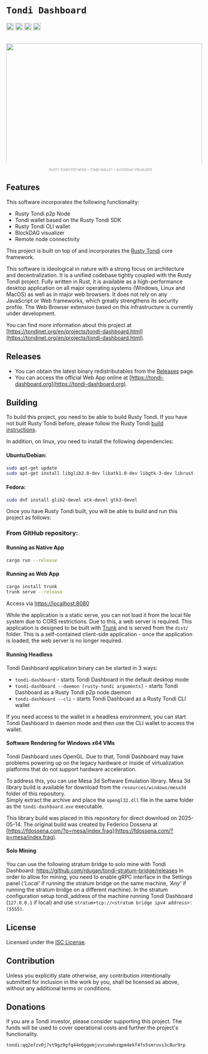 # `Tondi Dashboard`


[<img alt="github" src="https://img.shields.io/badge/github-aspectron/tondi--ng-8da0cb?style=for-the-badge&labelColor=555555&color=8da0cb&logo=github" height="20">](https://github.com/aspectron/tondi-ng)
<img src="https://img.shields.io/badge/platform-native-informational?style=for-the-badge&color=50a0f0" height="20">
<img src="https://img.shields.io/badge/platform-wasm32-informational?style=for-the-badge&color=50a0f0" height="20">
<img src="https://img.shields.io/github/actions/workflow/status/aspectron/tondi-ng/ci.yaml?branch=master&style=for-the-badge" height="20">

<p align="center" style="margin:32px auto 0px auto;text-align:center;font-size:10px;color:#888;">
<img src="https://aspectron.org/images/projects/tondi-ng-screen-01.png" style="display:block;max-height:320px;max-width:524px;width:524px;height:auto;object-fit:cover;margin: 0px auto 0px auto;"><br/><sup>RUSTY TONDI P2P NODE &bull; TONDI WALLET &bull; BLOCKDAG VISUALIZER</sup></p>

## Features

This software incorporates the following functionality:
- Rusty Tondi p2p Node
- Tondi wallet based on the Rusty Tondi SDK
- Rusty Tondi CLI wallet
- BlockDAG visualizer
- Remote node connectivity

This project is built on top of and incorporates the [Rusty Tondi](https://github.com/tondinet/rusty-tondi) core framework.

This software is ideological in nature with a strong focus on architecture and decentralization. It is a unified codebase tightly coupled with the Rusty Tondi project. Fully written in Rust, it is available as a high-performance desktop application on all major operating systems (Windows, Linux and MacOS) as well as in major web browsers. It does not rely on any JavaScript or Web frameworks, which greatly strengthens its security profile. The Web Browser extension based on this infrastructure is currently under development.

You can find more information about this project at [https://tondinet.org/en/projects/tondi-dashboard.html](https://tondinet.org/en/projects/tondi-dashboard.html).

## Releases

- You can obtain the latest binary redistributables from the [Releases](https://github.com/tondinet/tondi-dashboard/releases) page.
- You can access the official Web App online at [https://tondi-dashboard.org](https://tondi-dashboard.org).

## Building

To build this project, you need to be able to build Rusty Tondi. If you have not built Rusty Tondi before, please follow the Rusty Tondi [build instructions](https://github.com/tondinet/rusty-tondi/blob/master/README.md).

In addition, on linux, you need to install the following dependencies:

#### Ubuntu/Debian:
```bash
sudo apt-get update
sudo apt-get install libglib2.0-dev libatk1.0-dev libgtk-3-dev librust-atk-dev
```

#### Fedora:
```bash
sudo dnf install glib2-devel atk-devel gtk3-devel
```

Once you have Rusty Tondi built, you will be able to build and run this project as follows:

### From GitHub repository:

#### Running as Native App
```bash
cargo run --release
```

#### Running as Web App
```bash
cargo install trunk
trunk serve --release
```
Access via [https://localhost:8080](https://localhost:8080)

While the application is a static serve, you can not load it from the local file system due to CORS restrictions. Due to this, a web server is required. This application is designed to be built with [Trunk](https://trunkrs.dev/) and is served from the `dist/` folder.  This is a self-contained client-side application - once the application is loaded, the web server is no longer required.

#### Running Headless

Tondi Dashboard application binary can be started in 3 ways:
- `tondi-dashboard` - starts Tondi Dashboard in the default desktop mode
- `tondi-dashboard --daemon [rusty-tondi arguments]` - starts Tondi Dashboard as a Rusty Tondi p2p node daemon
- `tondi-dashboard --cli` - starts Tondi Dashboard as a Rusty Tondi CLI wallet

If you need access to the wallet in a headless environment, you can start Tondi Dashboard in daemon mode and then use the CLI wallet to access the wallet.

#### Software Rendering for Windows x64 VMs

Tondi Dashboard uses OpenGL.  Due to that, Tondi Dashboard may have problems powering up on the legacy hardware or inside of virtualization platforms that do not support hardware acceleration.

To address this, you can use Mesa 3d Software Emulation library.
Mesa 3d library build is available for download from the `resources/windows/mesa3d` folder of this repository.  
Simply extract the archive and place the `opengl32.dll` file in the same folder as the `tondi-dashboard.exe` executable.

This library build was placed in this repository for direct download on 2025-05-14.
The original build was created by Federico Dossena at [https://fdossena.com/?p=mesa/index.frag](https://fdossena.com/?p=mesa/index.frag).

#### Solo Mining

You can use the following stratum bridge to solo mine with Tondi Dashboard: https://github.com/rdugan/tondi-stratum-bridge/releases
In order to allow for mining, you need to enable gRPC interface in the Settings panel (*'Local'* if running the stratum bridge on the same machine, *'Any'* if running the stratum bridge on a different machine).
In the stratum configuration setup tondi_address of the machine running Tondi Dashboard (`127.0.0.1` if local) and use `stratum+tcp://<stratum bridge ipv4 address>:(5555)`.

## License

Licensed under the [ISC License](LICENSE).

## Contribution

Unless you explicitly state otherwise, any contribution intentionally submitted
for inclusion in the work by you, shall be licensed as above, without any
additional terms or conditions.

## Donations

If you are a Tondi investor, please consider supporting this project. The funds will be used to cover operational costs and further the project's functionality. 

`tondi:qq2efzv0j7vt9gz9gfq44e6ggemjvvcuewhzqpm4ekf4fs5smruvs3c8ur9rp`
